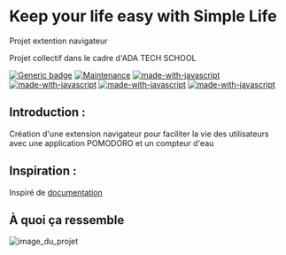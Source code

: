 # Keep your life easy with Simple Life
Projet extention navigateur

Projet collectif dans le cadre d'ADA TECH SCHOOL



[![Generic badge](https://img.shields.io/badge/Projet-actif-<COLOR>.svg)](https://shields.io/)
[![Maintenance](https://img.shields.io/badge/Maintained%3F-yes-green.svg)](https://GitHub.com/Naereen/StrapDown.js/graphs/commit-activity)
[![made-with-javascript](https://img.shields.io/badge/Made%20with-HTML-1f425f.svg)](https://www.javascript.com)
[![made-with-javascript](https://img.shields.io/badge/Made%20with-CSS-1f425f.svg)](https://www.javascript.com)
[![made-with-javascript](https://img.shields.io/badge/Made%20with-JavaScript-1f425f.svg)](https://www.javascript.com)
[![made-with-javascript](https://img.shields.io/badge/Made%20with-JSON-1f425f.svg)](https://www.javascript.com)


## Introduction : 

Création d'une extension navigateur pour faciliter la vie des utilisateurs avec une application POMODORO et un compteur d'eau

## Inspiration : 

Inspiré de [documentation](https://freshman.tech/pomodoro-timer/)

## À quoi ça ressemble

![image_du_projet](https://github.com/adatechschool/projet-collectif-extension-navigateur-pas-inspirees/blob/main/img/Capture%20d'%C3%A9cran%202024-01-17%20110506.png)
